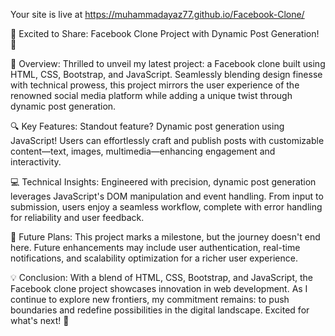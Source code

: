 Your site is live at https://muhammadayaz77.github.io/Facebook-Clone/

🚀 Excited to Share: Facebook Clone Project with Dynamic Post Generation! 🚀

🌟 Overview:
Thrilled to unveil my latest project: a Facebook clone built using HTML, CSS, Bootstrap, and JavaScript. Seamlessly blending design finesse with technical prowess, this project mirrors the user experience of the renowned social media platform while adding a unique twist through dynamic post generation.

🔍 Key Features:
Standout feature? Dynamic post generation using JavaScript! Users can effortlessly craft and publish posts with customizable content—text, images, multimedia—enhancing engagement and interactivity.

💻 Technical Insights:
Engineered with precision, dynamic post generation leverages JavaScript's DOM manipulation and event handling. From input to submission, users enjoy a seamless workflow, complete with error handling for reliability and user feedback.

🔮 Future Plans:
This project marks a milestone, but the journey doesn't end here. Future enhancements may include user authentication, real-time notifications, and scalability optimization for a richer user experience.

💡 Conclusion:
With a blend of HTML, CSS, Bootstrap, and JavaScript, the Facebook clone project showcases innovation in web development. As I continue to explore new frontiers, my commitment remains: to push boundaries and redefine possibilities in the digital landscape. Excited for what's next! 🌟
